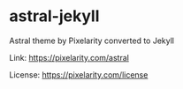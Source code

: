 # astral-jekyll
Astral theme by Pixelarity converted to Jekyll

Link: https://pixelarity.com/astral

License: https://pixelarity.com/license
